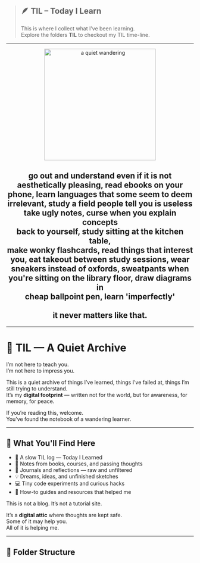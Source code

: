 > ## 🪶 TIL – Today I Learn  
> This is where I collect what I’ve been learning.  
> Explore the folders **TIL** to checkout my TIL time-line.

---

<p align="center">
  <img src="your-gif-link-here.gif" width="300px" alt="a quiet wandering">
</p>

<h2 align="center">
  go out and understand even if it is not <br>
  aesthetically pleasing, read ebooks on your <br>
  phone, learn languages that some seem to deem <br>
  irrelevant, study a field people tell you is useless <br>
  take ugly notes, curse when you explain concepts <br>
  back to yourself, study sitting at the kitchen table, <br>
  make wonky flashcards, read things that interest <br>
  you, eat takeout between study sessions, wear <br>
  sneakers instead of oxfords, sweatpants when <br>
  you're sitting on the library floor, draw diagrams in <br>
  cheap ballpoint pen, learn 'imperfectly' <br><br>
  it never matters like that.
</h2>

---

# 🌱 TIL — A Quiet Archive

I’m not here to teach you.  
I’m not here to impress you.

This is a quiet archive of things I’ve learned, things I’ve failed at, things I’m still trying to understand.  
It’s my **digital footprint** — written not for the world, but for awareness, for memory, for peace.

If you’re reading this, welcome.  
You’ve found the notebook of a wandering learner.

---

## 📘 What You'll Find Here

- 📅 A slow TIL log — Today I Learned  
- 🧠 Notes from books, courses, and passing thoughts  
- 💭 Journals and reflections — raw and unfiltered  
- 💡 Dreams, ideas, and unfinished sketches  
- 💻 Tiny code experiments and curious hacks  
- 🔧 How-to guides and resources that helped me  

This is not a blog. It’s not a tutorial site.

It’s a **digital attic** where thoughts are kept safe.  
Some of it may help you.  
All of it is helping me.

---

## 📁 Folder Structure

